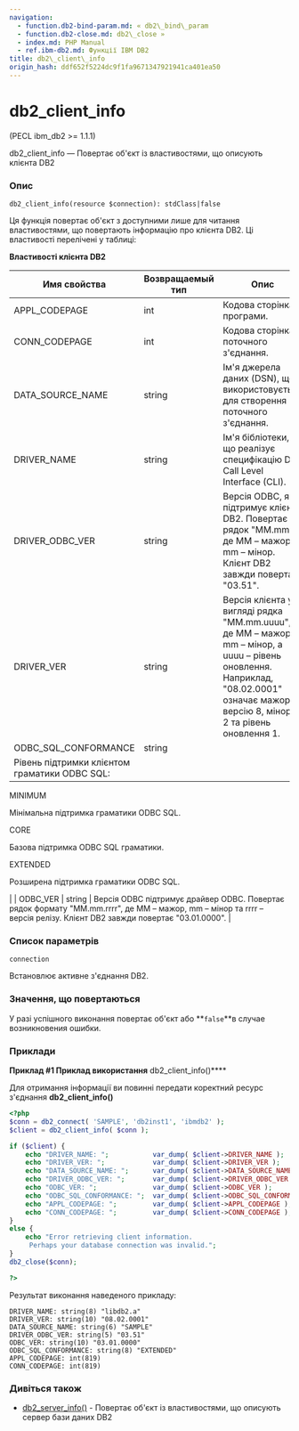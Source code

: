 ```yaml
---
navigation:
  - function.db2-bind-param.md: « db2\_bind\_param
  - function.db2-close.md: db2\_close »
  - index.md: PHP Manual
  - ref.ibm-db2.md: Функції IBM DB2
title: db2\_client\_info
origin_hash: ddf652f5224dc9f1fa9671347921941ca401ea50
---
```

# db2\_client\_info

(PECL ibm\_db2 >= 1.1.1)

db2\_client\_info — Повертає об'єкт із властивостями, що описують клієнта DB2

### Опис

```methodsynopsis
db2_client_info(resource $connection): stdClass|false
```

Ця функція повертає об'єкт з доступними лише для читання властивостями, що повертають інформацію про клієнта DB2. Ці властивості перелічені у таблиці:

**Властивості клієнта DB2**

| Имя свойства | Возвращаемый тип | Опис |
| --- | --- | --- |
| APPL\_CODEPAGE | int | Кодова сторінка програми. |
| CONN\_CODEPAGE | int | Кодова сторінка поточного з'єднання. |
| DATA\_SOURCE\_NAME | string | Ім'я джерела даних (DSN), що використовується для створення поточного з'єднання. |
| DRIVER\_NAME | string | Ім'я бібліотеки, що реалізує специфікацію DB2 Call Level Interface (CLI). |
| DRIVER\_ODBC\_VER | string | Версія ODBC, яку підтримує клієнт DB2. Повертає рядок "MM.mm", де MM – мажор, а mm – мінор. Клієнт DB2 завжди повертає "03.51". |
| DRIVER\_VER | string | Версія клієнта у вигляді рядка "MM.mm.uuuu", де MM – мажор, mm – мінор, а uuuu – рівень оновлення. Наприклад, "08.02.0001" означає мажорну версію 8, мінорну 2 та рівень оновлення 1. |
| ODBC\_SQL\_CONFORMANCE | string |  |
| Рівень підтримки клієнтом граматики ODBC SQL: |  |  |

MINIMUM

Мінімальна підтримка граматики ODBC SQL.

CORE

Базова підтримка ODBC SQL граматики.

EXTENDED

Розширена підтримка граматики ODBC SQL.

| | ODBC\_VER | string | Версія ODBC підтримує драйвер ODBC. Повертає рядок формату "MM.mm.rrrr", де MM – мажор, mm – мінор та rrrr – версія релізу. Клієнт DB2 завжди повертає "03.01.0000". |

### Список параметрів

`connection`

Встановлює активне з'єднання DB2.

### Значення, що повертаються

У разі успішного виконання повертає об'єкт або \*\*`false`\*\*в случае возникновения ошибки.

### Приклади

**Приклад #1 Приклад використання** db2\_client\_info()\*\*\*\*

Для отримання інформації ви повинні передати коректний ресурс з'єднання **db2\_client\_info()**

```php
<?php
$conn = db2_connect( 'SAMPLE', 'db2inst1', 'ibmdb2' );
$client = db2_client_info( $conn );

if ($client) {
    echo "DRIVER_NAME: ";           var_dump( $client->DRIVER_NAME );
    echo "DRIVER_VER: ";            var_dump( $client->DRIVER_VER );
    echo "DATA_SOURCE_NAME: ";      var_dump( $client->DATA_SOURCE_NAME );
    echo "DRIVER_ODBC_VER: ";       var_dump( $client->DRIVER_ODBC_VER );
    echo "ODBC_VER: ";              var_dump( $client->ODBC_VER );
    echo "ODBC_SQL_CONFORMANCE: ";  var_dump( $client->ODBC_SQL_CONFORMANCE );
    echo "APPL_CODEPAGE: ";         var_dump( $client->APPL_CODEPAGE );
    echo "CONN_CODEPAGE: ";         var_dump( $client->CONN_CODEPAGE );
}
else {
    echo "Error retrieving client information.
     Perhaps your database connection was invalid.";
}
db2_close($conn);

?>
```

Результат виконання наведеного прикладу:

```
DRIVER_NAME: string(8) "libdb2.a"
DRIVER_VER: string(10) "08.02.0001"
DATA_SOURCE_NAME: string(6) "SAMPLE"
DRIVER_ODBC_VER: string(5) "03.51"
ODBC_VER: string(10) "03.01.0000"
ODBC_SQL_CONFORMANCE: string(8) "EXTENDED"
APPL_CODEPAGE: int(819)
CONN_CODEPAGE: int(819)
```

### Дивіться також

-   [db2\_server\_info()](function.db2-server-info.md) \- Повертає об'єкт із властивостями, що описують сервер бази даних DB2
